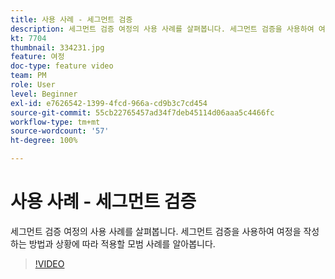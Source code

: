 ```yaml
---
title: 사용 사례 - 세그먼트 검증
description: 세그먼트 검증 여정의 사용 사례를 살펴봅니다. 세그먼트 검증을 사용하여 여정을 작성하는 방법과 상황에 따라 적용할 모범 사례를 알아봅니다.
kt: 7704
thumbnail: 334231.jpg
feature: 여정
doc-type: feature video
team: PM
role: User
level: Beginner
exl-id: e7626542-1399-4fcd-966a-cd9b3c7cd454
source-git-commit: 55cb22765457ad34f7deb45114d06aaa5c4466fc
workflow-type: tm+mt
source-wordcount: '57'
ht-degree: 100%

---
```


# 사용 사례 - 세그먼트 검증

세그먼트 검증 여정의 사용 사례를 살펴봅니다. 세그먼트 검증을 사용하여 여정을 작성하는 방법과 상황에 따라 적용할 모범 사례를 알아봅니다.

>[!VIDEO](https://video.tv.adobe.com/v/334231?quality=12)
